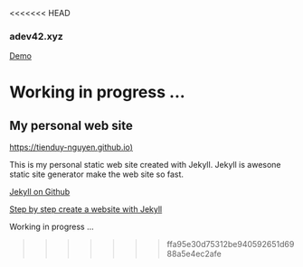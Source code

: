 <<<<<<< HEAD
### adev42.xyz
[Demo](https://tienduy-nguyen.github.io)

Working in progress ...
=======
## My personal web site

[https://tienduy-nguyen.github.io)](https://tienduy-nguyen.github.io)

This is my personal static web site created with Jekyll. Jekyll is awesone static site generator make the web site so fast.

[Jekyll on Github](https://github.com/jekyll/jekyll)

[Step by step create a website with Jekyll](https://jekyllrb.com/docs/step-by-step/01-setup/)


Working in progress ...
>>>>>>> ffa95e30d75312be940592651d6988a5e4ec2afe
